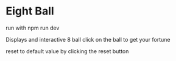 # Eight Ball

run with npm run dev

Displays and interactive 8 ball
click on the ball to get your fortune

reset to default value by clicking the reset button